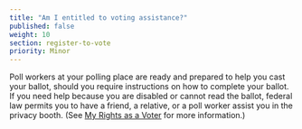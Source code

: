 ```yaml
---
title: "Am I entitled to voting assistance?"
published: false
weight: 10
section: register-to-vote
priority: Minor
---
```

Poll workers at your polling place are ready and prepared to help you cast your ballot, should you require instructions on how to complete your ballot. If you need help because you are disabled or cannot read the ballot, federal law permits you to have a friend, a relative, or a poll worker assist you in the privacy booth. (See [My Rights as a Voter](#section-rights-as-a-voter) for more information.)  
